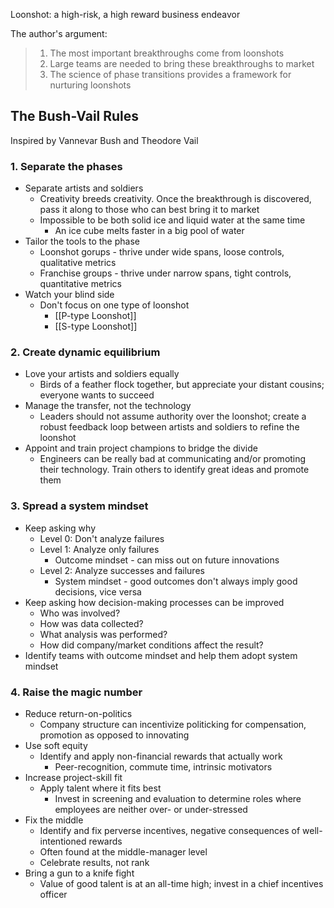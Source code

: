 Loonshot: a high-risk, a high reward business endeavor

The author's argument:

> 1. The most important breakthroughs come from loonshots
> 2. Large teams are needed to bring these breakthroughs to market
> 3. The science of phase transitions provides a framework for nurturing loonshots

## The Bush-Vail Rules

Inspired by Vannevar Bush and Theodore Vail

### 1. Separate the phases

- Separate artists and soldiers
	- Creativity breeds creativity. Once the breakthrough is discovered, pass it along to those who can best bring it to market
	- Impossible to be both solid ice and liquid water at the same time
		- An ice cube melts faster in a big pool of water
- Tailor the tools to the phase
	- Loonshot gorups - thrive under wide spans, loose controls, qualitative metrics
	- Franchise groups - thrive under narrow spans, tight controls, quantitative metrics 
- Watch your blind side
	- Don't focus on one type of loonshot
		- [[P-type Loonshot]]
		- [[S-type Loonshot]]

### 2. Create dynamic equilibrium

- Love your artists and soldiers equally
	- Birds of a feather flock together, but appreciate your distant cousins; everyone wants to succeed
- Manage the transfer, not the technology
	- Leaders should not assume authority over the loonshot; create a robust feedback loop between artists and soldiers to refine the loonshot
- Appoint and train project champions to bridge the divide
	- Engineers can be really bad at communicating and/or promoting their technology. Train others to identify great ideas and promote them

### 3. Spread a system mindset

- Keep asking why
	- Level 0: Don't analyze failures
	- Level 1: Analyze only failures
		- Outcome mindset - can miss out on future innovations
	- Level 2: Analyze successes and failures
		- System mindset - good outcomes don't always imply good decisions, vice versa
- Keep asking how decision-making processes can be improved
	- Who was involved?
	- How was data collected?
	- What analysis was performed?
	- How did company/market conditions affect the result?
- Identify teams with outcome mindset and help them adopt system mindset

### 4. Raise the magic number

- Reduce return-on-politics
	- Company structure can incentivize politicking for compensation, promotion as opposed to innovating
- Use soft equity
	- Identify and apply non-financial rewards that actually work
		- Peer-recognition, commute time, intrinsic motivators
- Increase project-skill fit
	- Apply talent where it fits best
		- Invest in screening and evaluation to determine roles where employees are neither over- or under-stressed
- Fix the middle
	- Identify and fix perverse incentives, negative consequences of well-intentioned rewards
	- Often found at the middle-manager level
	- Celebrate results, not rank
- Bring a gun to a knife fight
	- Value of good talent is at an all-time high; invest in a chief incentives officer

